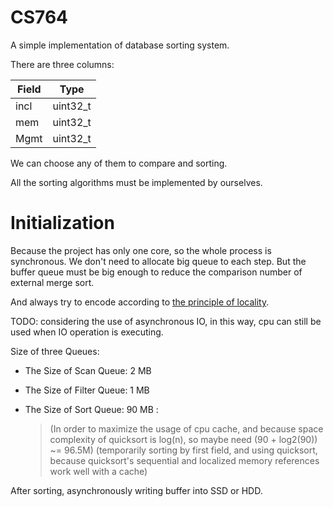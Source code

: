 # CS764
A simple implementation of database sorting system.

There are three columns:

| Field | Type     |
| ----- | -------- |
| incl  | uint32_t |
| mem   | uint32_t |
| Mgmt  | uint32_t |

We can choose any of them to compare and sorting.

All the sorting algorithms must be implemented by ourselves.


# Initialization

Because the project has only one core, so the whole process is synchronous.
We don't need to allocate big queue to each step. But the buffer queue must be big enough to reduce the comparison number of external merge sort.

And always try to encode according to [the principle of locality](https://en.wikipedia.org/wiki/Locality_of_reference).

TODO: considering the use of asynchronous IO, in this way, cpu can still be used when IO operation is executing.

Size of three Queues:

- The Size of Scan Queue: 2 MB

- The Size of Filter Queue: 1 MB

- The Size of Sort Queue: 90 MB :

  > (In order to maximize the usage of cpu cache, and because space complexity of quicksort is log(n), so maybe need (90 + log2(90)) ~= 96.5M)
  > (temporarily sorting by first field, and using quicksort, because quicksort's sequential and localized memory references work well with a cache)

After sorting, asynchronously writing buffer into SSD or HDD.